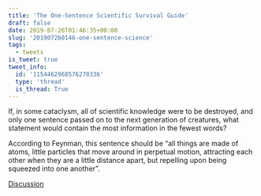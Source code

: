 ```yaml
---
title: 'The One-Sentence Scientific Survival Guide'
draft: false
date: 2019-07-26T01:46:35+00:00
slug: '201907260146-one-sentence-science'
tags:
  - tweets
is_tweet: true
tweet_info:
  id: '1154462968576270336'
  type: 'thread'
  is_thread: True
---
```




If, in some cataclysm, all of scientific knowledge were to be destroyed, and only one sentence passed on to the next generation of creatures, what statement would contain the most information in the fewest words?

According to Feynman, this sentence  should be “all things are made of atoms, little particles that move around in perpetual motion, attracting each other when they are a little distance apart, but repelling upon being squeezed into one another”.

[Discussion](https://x.com/sytelus/status/1154462968576270336)
